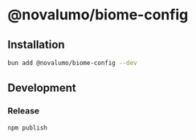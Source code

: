 # @novalumo/biome-config

## Installation

```bash
bun add @novalumo/biome-config --dev
```

## Development

### Release

```bash
npm publish
```
